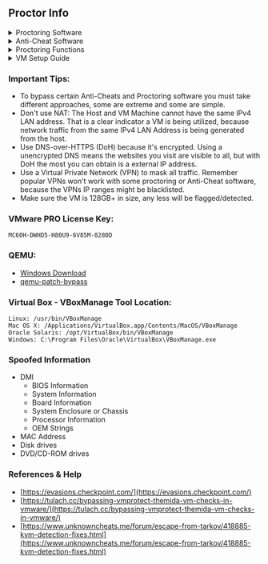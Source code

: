 ## Proctor Info
<details>
<summary>Proctoring Software</summary>

| Software | Browser Extension | System Test | Bypassed | Difficulty |
| - | - | - | - | - |
| Pafish |  | [Link](https://github.com/a0rtega/pafish) | ✅ |  |
| Al-Khaser |  | [Link](https://github.com/LordNoteworthy/al-khaser) | ❔ |  |
| Pearson VUE |  | [Link](https://system-test.onvue.com/system_test?customer=pearson_vue) | ❔ | 🤬 |
| ProctorU | ✅ | [FF Addon](https://s3-us-west-2.amazonaws.com/proctoru-assets/extension/firefox-extension-latest.xpi) or [Chrome Addon](https://chrome.google.com/webstore/detail/proctoru/goobgennebinldhonaajgafidboenlkl) | ❔ |  |
| ProctorU: Guardian Browser |  | [Link](https://guardian.meazurelearning.com/) | ❔ |  |
| Proctorio | ✅ | [Link](https://getproctorio.com/) | ❔ |  |
| Examity |  |  | ❔ |  |
| Respondus (LockDown Browser) | ✅ | [Link](https://download.respondus.com/lockdown/download.php) | ❔ |  |
| Kryterion |  |  | ❔ |  |
| Honorlock | ✅ | [Link](https://app.honorlock.com/install/extension) | ✅ | 😀 |

</details>

<details>
<summary>Anti-Cheat Software</summary>

| Software | Bypassed | Difficulty |
| - | - | - |
| Easy Anti-Cheat (EAC) |  |  |
| BattlEye |  |  |
| Vanguard |  |  |

</details>

<details>
<summary>Proctoring Functions</summary>
  <details>
  <summary>Honorlock</summary>
    
  | **Function** | **Description** |
  |-|-|
  | Record Webcam | Record student's testing enviroment using webcam |
  | Record Screen | Record student's screen during exam |
  | Record Web Traffic | Log student's internet activity |
  | Room Scan | Record a 360 degree enviroment scan before the assessment begins |
  | Disable Copy/Paste | Block clipboard actions |
  | Disable Printing | Block printing exam content |
  | Browser Guard | Limit browser activity to exam content and allowed site URLs only |
  | Allowed Site URLs | Allow access to specific websites during an exam session |
  | Student Photo | Capture student photo before the assessment begins |
  | Student ID | Capture ID photo before the assessment begins |
  
  </details>

  <details>
  <summary>Proctorio</summary>
  
  | **Recording Settings** | **Verification Settings** | **Lock Down Settings** |
  |-|-|-|
  | Record Video | Verify Video | Force Full Screen |
  | Record Audio | Verify Audio | Only One Screen |
  | Record Screen | Verify Identity | Disable New Tabs |
  | Record Web Traffic | Verify Desktop | Close Open Tabs |
  | Record Desk | Verify Signature | Disable Printing |
  |  |  | Disable Clipboard |
  |  |  | Clear Cache |
  |  |  | Disable Right Click |
  |  |  | Prevent Re-Entry |
  
  </details>
  
</details>

<details>
<summary>VM Setup Guide</summary>
  <details>
  <summary>Oracle VM VirtualBox</summary>
    
  - General
      - Advanced
          - Shared Clipboard: Bidirectional
          - Drag'n'Drop: Bidirectional
  - System
      - Processor
          - ✅ Enable PAE/NX
          - ✅ Enable Nested VT-x/AMD-V
      - Acceleration
          - Paravirtualization Interface: Legacy
          - Hardware Virtualization: ✅
  - Network
      - Adapter 1
          - ✅ Enable Network Adapter
          - Attach to: `Bridged Adapter`
          - MAC Address: Randomize fully!
  </details>

  <details>
  <summary>VMware</summary>
  
  ## 1st Step: Add following settings into .vmx
  ```
  hypervisor.cpuid.v0 = "FALSE"
  board-id.reflectHost = "TRUE"
  hw.model.reflectHost = "TRUE"
  serialNumber.reflectHost = "TRUE"
  smbios.reflectHost = "TRUE"
  SMBIOS.noOEMStrings = "TRUE"
  isolation.tools.getPtrLocation.disable = "TRUE"
  isolation.tools.setPtrLocation.disable = "TRUE"
  isolation.tools.setVersion.disable = "TRUE"
  isolation.tools.getVersion.disable = "TRUE"
  monitor_control.disable_directexec = "TRUE"
  monitor_control.disable_chksimd = "TRUE"
  monitor_control.disable_ntreloc = "TRUE"
  monitor_control.disable_selfmod = "TRUE"
  monitor_control.disable_reloc = "TRUE"
  monitor_control.disable_btinout = "TRUE"
  monitor_control.disable_btmemspace = "TRUE"
  monitor_control.disable_btpriv = "TRUE"
  monitor_control.disable_btseg = "TRUE"
  monitor_control.restrict_backdoor = "TRUE"
  ```

  </details>
  
</details>



### Important Tips:
* To bypass certain Anti-Cheats and Proctoring software you must take different approaches, some are extreme and some are simple.
* Don't use NAT: The Host and VM Machine cannot have the same IPv4 LAN address. That is a clear indicator a VM is being utilized, because network traffic from the same IPv4 LAN Address is being generated from the host.
* Use DNS-over-HTTPS (DoH) because it's encrypted. Using a unencrypted DNS means the websites you visit are visible to all, but with DoH the most you can obtain is a external IP address.
* Use a Virtual Private Network (VPN) to mask all traffic. Remember popular VPNs won't work with some proctoring or Anti-Cheat software, because the VPNs IP ranges might be blacklisted.
* Make sure the VM is 128GB+ in size, any less will be flagged/detected.

### VMware PRO License Key:
```
MC60H-DWHD5-H80U9-6V85M-8280D
```

### QEMU:
* [Windows Download](https://qemu.weilnetz.de/w64/)
* [qemu-patch-bypass](https://github.com/zhaodice/qemu-anti-detection)

### Virtual Box - VBoxManage Tool Location:
```
Linux: /usr/bin/VBoxManage
Mac OS X: /Applications/VirtualBox.app/Contents/MacOS/VBoxManage
Oracle Solaris: /opt/VirtualBox/bin/VBoxManage
Windows: C:\Program Files\Oracle\VirtualBox\VBoxManage.exe
```

### Spoofed Information
- DMI
  - BIOS Information
  - System Information
  - Board Information
  - System Enclosure or Chassis
  - Processor Information
  - OEM Strings
- MAC Address
- Disk drives
- DVD/CD-ROM drives

### References & Help
- [https://evasions.checkpoint.com/](https://evasions.checkpoint.com/)
- [https://tulach.cc/bypassing-vmprotect-themida-vm-checks-in-vmware/](https://tulach.cc/bypassing-vmprotect-themida-vm-checks-in-vmware/)
- [https://www.unknowncheats.me/forum/escape-from-tarkov/418885-kvm-detection-fixes.html](https://www.unknowncheats.me/forum/escape-from-tarkov/418885-kvm-detection-fixes.html)
